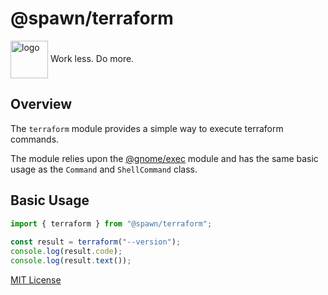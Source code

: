 # @spawn/terraform

<div height=30" vertical-align="top">
<image src="https://raw.githubusercontent.com/gnomejs/gnomejs/main/assets/icon.png"
    alt="logo" width="60" valign="middle" />
<span>Work less. Do more. </span>
</div>

## Overview

The `terraform` module provides a simple way to execute
terraform commands.

The module relies upon the [@gnome/exec][exec] module and
has the same basic usage as the `Command` and `ShellCommand` class.

## Basic Usage

```typescript
import { terraform } from "@spawn/terraform";
 
const result = terraform("--version");
console.log(result.code);
console.log(result.text());

```

[MIT License](./LICENSE.md)

[exec]: https://jsr.io/@gnome/exec/doc
